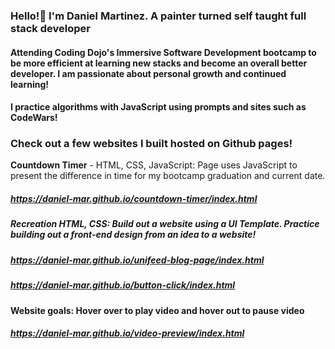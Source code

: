 ### Hello!👋 I'm Daniel Martinez. A painter turned self taught full stack developer
#### Attending Coding Dojo's Immersive Software Development bootcamp to be more efficient at learning new stacks and become an overall better developer. I am passionate about personal growth and continued learning!  
#### I practice algorithms with JavaScript using prompts and sites such as CodeWars!

### Check out a few websites I built hosted on Github pages!
**Countdown Timer** - HTML, CSS, JavaScript: Page uses JavaScript to present the difference in time for my bootcamp graduation and current date.
##### https://daniel-mar.github.io/countdown-timer/index.html
##### **Recreation** HTML, CSS: Build out a website using a UI Template. Practice building out a front-end design from an idea to a website!
##### https://daniel-mar.github.io/unifeed-blog-page/index.html

##### https://daniel-mar.github.io/button-click/index.html
#### Website goals: Hover over to play video and hover out to pause video 
##### https://daniel-mar.github.io/video-preview/index.html

<!--
**daniel-mar/daniel-mar** is a ✨ _special_ ✨ repository because its `README.md` (this file) appears on your GitHub profile.

Here are some ideas to get you started:

- 🔭 I’m currently working on ...
- 🌱 I’m currently learning ...
- 👯 I’m looking to collaborate on ...
- 🤔 I’m looking for help with ...
- 💬 Ask me about ...
- 📫 How to reach me: ...
- 😄 Pronouns: ...
- ⚡ Fun fact: ...
-->
